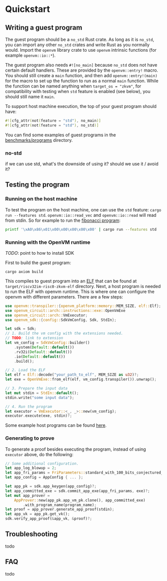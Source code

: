 # Quickstart

## Writing a guest program

The guest program should be a `no_std` Rust crate. As long as it is `no_std`, you can import any other
`no_std` crates and write Rust as you normally would. Import the `openvm` library crate to use `openvm` intrinsic functions (for example `openvm::io::*`).

The guest program also needs `#![no_main]` because `no_std` does not have certain default handlers. These are provided by the `openvm::entry!` macro. You should still create a `main` function, and then add `openvm::entry!(main)` for the macro to set up the function to run as a normal `main` function. While the function can be named anything when `target_os = "zkvm"`, for compatibility with testing when `std` feature is enabled (see below), you should still name it `main`.

To support host machine execution, the top of your guest program should have:

```rust
#![cfg_attr(not(feature = "std"), no_main)]
#![cfg_attr(not(feature = "std"), no_std)]
```

You can find some examples of guest programs in the [benchmarks/programs](https://github.com/openvm-org/openvm/tree/main/benchmarks/programs) directory.

### no-std

if we can use std, what's the downside of using it? should we use it / avoid it?

## Testing the program

### Running on the host machine

To test the program on the host machine, one can use the `std` feature: `cargo run --features std`. `openvm::io::read_vec` and `openvm::io::read` will read from stdin. So for example to run the [fibonacci program](https://github.com/openvm-org/openvm/tree/main/benchmarks/programs/fibonacci):

```bash
printf '\xA0\x86\x01\x00\x00\x00\x00\x00' | cargo run --features std
```

### Running with the OpenVM runtime

*TODO*: point to how to install SDK

First to build the guest program:
```
cargo axiom build
```

This compiles to guest program into an [ELF](https://en.wikipedia.org/wiki/Executable_and_Linkable_Format) that can be found at `target/riscv32im-risc0-zkvm-elf` directory.
Next, a host program is needed to run the ELF with openvm runtime. This is where one can configure the openvm with different parameters. There are a few steps:

```rust
use openvm::transpiler::{openvm_platform::memory::MEM_SIZE, elf::Elf};
use openvm_circuit::arch::instructions::exe::OpenVmExe
use openvm_circuit::arch::VmExecutor;
use openvm_sdk::{config::SdkVmConfig, Sdk, StdIn};

let sdk = Sdk;
// 1. Build the vm config with the extensions needed.
// TODO: link to extension
let vm_config = SdkVmConfig::builder()
    .system(Default::default())
    .rv32i(Default::default())
    .io(Default::default())
    .build();

// 2. Load the ELF
let elf = Elf::decode("your_path_to_elf", MEM_SIZE as u32)?;
let exe = OpenVmExe::from_elf(elf, vm_config.transpiler()).unwrap();

// 3. Prepare the input data
let mut stdin = StdIn::default();
stdin.write("some input data");

// 4. Run the program
let executor = VmExecutor::<_, _>::new(vm_config);
executor.execute(exe, stdin)?;
```
Some example host programs can be found [here](https://github.com/openvm-org/openvm/tree/main/benchmarks/src/bin).

### Generating to prove

To generate a proof besides executing the program, instead of using `executor` above, do the following:
```rust
// Some additional configuration.
let app_log_blowup = 2;
let app_fri_params = FriParameters::standard_with_100_bits_conjectured_security(app_log_blowup);
let app_config = AppConfig { ... };

let app_pk = sdk.app_keygen(app_config)?;
let app_committed_exe = sdk.commit_app_exe(app_fri_params, exe)?;
let mut app_prover =
    AppProver::new(app_pk.app_vm_pk.clone(), app_committed_exe)
        .with_program_name(program_name);
let proof = app_prover.generate_app_proof(stdin);
let app_vk = app_pk.get_vk();
sdk.verify_app_proof(&app_vk, &proof)?;
```

## Troubleshooting

todo

## FAQ

todo